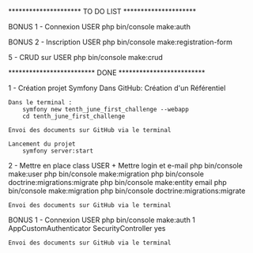 ********************* TO DO LIST *********************

BONUS 1 - Connexion USER
        php bin/console make:auth

BONUS 2 - Inscription USER
        php bin/console make:registration-form

5 - CRUD sur USER
        php bin/console make:crud



************************* DONE *************************

1 - Création projet Symfony
    Dans GitHub:
        Création d'un Référentiel

    Dans le terminal :
        symfony new tenth_june_first_challenge --webapp
        cd tenth_june_first_challenge
    
    Envoi des documents sur GitHub via le terminal

    Lancement du projet
        symfony server:start


2 - Mettre en place class USER + Mettre login et e-mail
        php bin/console make:user
        php bin/console make:migration
        php bin/console doctrine:migrations:migrate
        php bin/console make:entity
            email
        php bin/console make:migration
        php bin/console doctrine:migrations:migrate

    Envoi des documents sur GitHub via le terminal


BONUS 1 - Connexion USER
        php bin/console make:auth
            1
            AppCustomAuthenticator
            SecurityController
            yes

    Envoi des documents sur GitHub via le terminal

    


